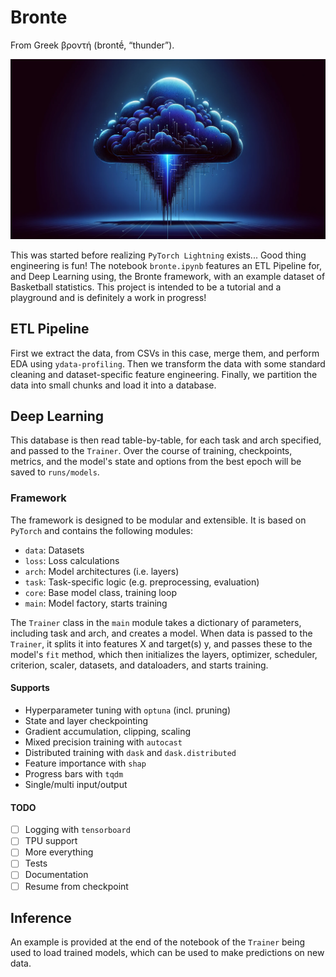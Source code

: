# Bronte

From Greek βροντή (brontḗ, “thunder”).

![thunder](thunder.png)

This was started before realizing `PyTorch Lightning` exists... Good thing engineering is fun! The notebook `bronte.ipynb` features an ETL Pipeline for, and Deep Learning using, the Bronte framework, with an example dataset of Basketball statistics. This project is intended to be a tutorial and a playground and is definitely a work in progress!

## ETL Pipeline

First we extract the data, from CSVs in this case, merge them, and perform EDA using `ydata-profiling`. Then we transform the data with some standard cleaning and dataset-specific feature engineering. Finally, we partition the data into small chunks and load it into a database.

## Deep Learning

This database is then read table-by-table, for each task and arch specified, and passed to the `Trainer`. Over the course of training, checkpoints, metrics, and the model's state and options from the best epoch will be saved to `runs/models`.

### Framework

The framework is designed to be modular and extensible. It is based on `PyTorch` and contains the following modules:

- `data`: Datasets
- `loss`: Loss calculations
- `arch`: Model architectures (i.e. layers)
- `task`: Task-specific logic (e.g. preprocessing, evaluation)
- `core`: Base model class, training loop
- `main`: Model factory, starts training

The `Trainer` class in the `main` module takes a dictionary of parameters, including task and arch, and creates a model. When data is passed to the `Trainer`, it splits it into features X and target(s) y, and passes these to the model's `fit` method, which then initializes the layers, optimizer, scheduler, criterion, scaler, datasets, and dataloaders, and starts training.

#### Supports

- Hyperparameter tuning with `optuna` (incl. pruning)
- State and layer checkpointing
- Gradient accumulation, clipping, scaling
- Mixed precision training with `autocast`
- Distributed training with `dask` and `dask.distributed`
- Feature importance with `shap`
- Progress bars with `tqdm`
- Single/multi input/output

#### TODO

- [ ] Logging with `tensorboard`
- [ ] TPU support
- [ ] More everything
- [ ] Tests
- [ ] Documentation
- [ ] Resume from checkpoint

## Inference

An example is provided at the end of the notebook of the `Trainer` being used to load trained models, which can be used to make predictions on new data.
